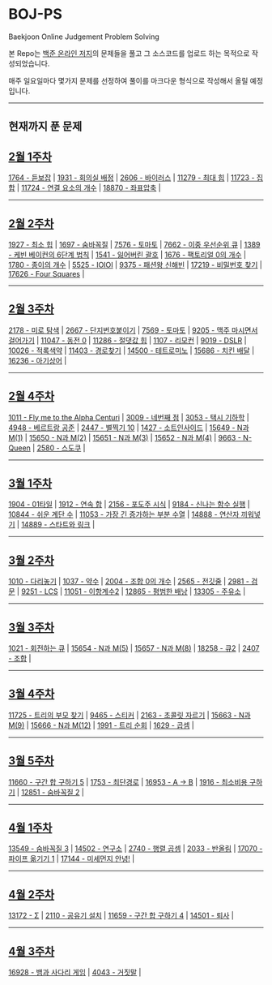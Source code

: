 # BOJ-PS
Baekjoon Online Judgement Problem Solving

본 Repo는 [백준 온라인 저지](https://acmcicpc.net, "Baekjoon Online Judge로 이동")의 문제들을 풀고 그 소스코드를 업로드 하는 목적으로 작성되었습니다.

매주 일요일마다 몇가지 문제를 선정하여 풀이를 마크다운 형식으로 작성해서 올릴 예정입니다.

---
## 현재까지 푼 문제

## [2월 1주차](https://github.com/Junhyung-Choi/BOJ-PS/blob/master/Feb/week_1/Feb1.md "2월 1주차")

[1764 - 듣보잡](https://github.com/Junhyung-Choi/BOJ-PS/blob/master/Feb/week_1/1764.py "1764 - 듣보잡") | 
[1931 - 회의실 배정](https://github.com/Junhyung-Choi/BOJ-PS/blob/master/Feb/week_1/1931.py "1931 - 회의실 배정") | 
[2606 - 바이러스](https://github.com/Junhyung-Choi/BOJ-PS/blob/master/Feb/week_1/2606.py "2606 - 바이러스") | 
[11279 - 최대 힙](https://github.com/Junhyung-Choi/BOJ-PS/blob/master/Feb/week_1/11279.py "11279 - 최대 힙") | 
[11723 - 집합](https://github.com/Junhyung-Choi/BOJ-PS/blob/master/Feb/week_1/11723.py "11723 - 집합") | 
[11724 - 연결 요소의 개수](https://github.com/Junhyung-Choi/BOJ-PS/blob/master/Feb/week_1/11724.py "11724 - 연결 요소의 개수") | 
[18870 - 좌표압축](https://github.com/Junhyung-Choi/BOJ-PS/blob/master/Feb/week_1/18870.py "18870 - 좌표압축") | 

---
## [2월 2주차](https://github.com/Junhyung-Choi/BOJ-PS/blob/master/Feb/week_2/Feb2.md "2월 2주차")

[1927 - 최소 힙](https://github.com/Junhyung-Choi/BOJ-PS/blob/master/Feb/week_2/1927.py "1927 - 최소 힙") | 
[1697 - 숨바꼭질](https://github.com/Junhyung-Choi/BOJ-PS/blob/master/Feb/week_2/1697.py "1697 - 숨바꼭질") | 
[7576 - 토마토](https://github.com/Junhyung-Choi/BOJ-PS/blob/master/Feb/week_2/7576.py "7576 - 토마토") | 
[7662 - 이중 우선순위 큐](https://github.com/Junhyung-Choi/BOJ-PS/blob/master/Feb/week_2/7662.py "7662 - 이중 우선순위 큐") | 
[1389 - 케빈 베이컨의 6단계 법칙](https://github.com/Junhyung-Choi/BOJ-PS/blob/master/Feb/week_2/1389.py "1389 - 케빈 베이컨의 6단계 법칙") | 
[1541 - 잃어버린 괄호](https://github.com/Junhyung-Choi/BOJ-PS/blob/master/Feb/week_2/1541.py "1541 - 잃어버린 괄호") | 
[1676 - 팩토리얼 0의 개수](https://github.com/Junhyung-Choi/BOJ-PS/blob/master/Feb/week_2/1676.py "1676 - 팩토리얼 0의 개수") | 
[1780 - 종이의 개수](https://github.com/Junhyung-Choi/BOJ-PS/blob/master/Feb/week_2/1780.py "1780 - 종이의 개수") | 
[5525 - IOIOI](https://github.com/Junhyung-Choi/BOJ-PS/blob/master/Feb/week_2/5525.py "5525 - IOIOI") | 
[9375 - 패션왕 신해빈](https://github.com/Junhyung-Choi/BOJ-PS/blob/master/Feb/week_2/9375.py "9375 - 패션왕 신해빈") | 
[17219 - 비밀번호 찾기](https://github.com/Junhyung-Choi/BOJ-PS/blob/master/Feb/week_2/17219.py "17219 - 비밀번호 찾기") | 
[17626 - Four Squares](https://github.com/Junhyung-Choi/BOJ-PS/blob/master/Feb/week_2/17626.py "17626 - Four Squares") |

---
## [2월 3주차](https://github.com/Junhyung-Choi/BOJ-PS/blob/master/Feb/week_3/Feb3.md "2월 3주차")

[2178 - 미로 탐색](https://github.com/Junhyung-Choi/BOJ-PS/blob/master/Feb/week_3/2178.py "2178 - 미로 탐색") | 
[2667 - 단지번호붙이기](https://github.com/Junhyung-Choi/BOJ-PS/blob/master/Feb/week_3/2667.py "2667 - 단지번호붙이기") | 
[7569 - 토마토](https://github.com/Junhyung-Choi/BOJ-PS/blob/master/Feb/week_3/7569.py "7569 - 토마토") | 
[9205 - 맥주 마시면서 걸어가기](https://github.com/Junhyung-Choi/BOJ-PS/blob/master/Feb/week_3/9205.py "9205 - 맥주 마시면서 걸어가기") | 
[11047 - 동전 0](https://github.com/Junhyung-Choi/BOJ-PS/blob/master/Feb/week_3/11047.py "11047 - 동전 0") | 
[11286 - 절댓값 힙](https://github.com/Junhyung-Choi/BOJ-PS/blob/master/Feb/week_3/11286.py "11286 - 절댓값 힙") | 
[1107 - 리모컨](https://github.com/Junhyung-Choi/BOJ-PS/blob/master/Feb/week_3/1107.py "1107 - 리모컨") | 
[9019 - DSLR](https://github.com/Junhyung-Choi/BOJ-PS/blob/master/Feb/week_3/9019.py "9019 - DSLR") | 
[10026 - 적록색약](https://github.com/Junhyung-Choi/BOJ-PS/blob/master/Feb/week_3/10026.py "100`26 - 적록색약") | 
[11403 - 경로찾기](https://github.com/Junhyung-Choi/BOJ-PS/blob/master/Feb/week_3/11403.py "11403 - 경로찾기") | 
[14500 - 테트로미노](https://github.com/Junhyung-Choi/BOJ-PS/blob/master/Feb/week_3/14500.py "14500 - 테트로미노") | 
[15686 - 치킨 배달](https://github.com/Junhyung-Choi/BOJ-PS/blob/master/Feb/week_3/15686.py "15686 - 치킨 배달") | 
[16236 - 아기상어](https://github.com/Junhyung-Choi/BOJ-PS/blob/master/Feb/week_3/16236.py "16236 - 아기상어") | 

---
## [2월 4주차](https://github.com/Junhyung-Choi/BOJ-PS/blob/master/Feb/week_4/Feb4.md "2월 4주차")

[1011 - Fly me to the Alpha Centuri](https://github.com/Junhyung-Choi/BOJ-PS/blob/master/Feb/week_4/1011.py "1011 - Fly me to the Alpha Centuri") | 
[3009 - 네번째 점](https://github.com/Junhyung-Choi/BOJ-PS/blob/master/Feb/week_4/3009.py "3009 - 네번째 점") | 
[3053 - 택시 기하학](https://github.com/Junhyung-Choi/BOJ-PS/blob/master/Feb/week_4/3053.py "3053 - 택시 기하학") | 
[4948 - 베르트랑 공준](https://github.com/Junhyung-Choi/BOJ-PS/blob/master/Feb/week_4/4948.py "4948 - 베르트랑 공준") | 
[2447 - 별찍기 10](https://github.com/Junhyung-Choi/BOJ-PS/blob/master/Feb/week_4/2447.py "2447 - 별찍기 10") | 
[1427 - 소트인사이드](https://github.com/Junhyung-Choi/BOJ-PS/blob/master/Feb/week_4/1427.py "1427 - 소트인사이드") | 
[15649 - N과 M(1)](https://github.com/Junhyung-Choi/BOJ-PS/blob/master/Feb/week_4/15649.py "15649 - N과 M(1)") | 
[15650 - N과 M(2)](https://github.com/Junhyung-Choi/BOJ-PS/blob/master/Feb/week_4/15650.py "15650 - N과 M(2)") | 
[15651 - N과 M(3)](https://github.com/Junhyung-Choi/BOJ-PS/blob/master/Feb/week_4/15651.py "15651 - N과 M(3)") | 
[15652 - N과 M(4)](https://github.com/Junhyung-Choi/BOJ-PS/blob/master/Feb/week_4/15652.py "15652 - N과 M(4)") | 
[9663 - N-Queen](https://github.com/Junhyung-Choi/BOJ-PS/blob/master/Feb/week_4/9663.py "9663 - N-Queen") | 
[2580 - 스도쿠](https://github.com/Junhyung-Choi/BOJ-PS/blob/master/Feb/week_4/2580.py "2580 - 스도쿠") | 

---
## [3월 1주차](https://github.com/Junhyung-Choi/BOJ-PS/blob/master/Mar/week_1/Mar1.md "3월 1주차")

[1904 - 01타일](https://github.com/Junhyung-Choi/BOJ-PS/blob/master/Mar/week_1/1904.py "1904 - 01타일") | 
[1912 - 연속 합](https://github.com/Junhyung-Choi/BOJ-PS/blob/master/Mar/week_1/1912.py "1912 - 연속 합") | 
[2156 - 포도주 시식](https://github.com/Junhyung-Choi/BOJ-PS/blob/master/Mar/week_1/2156.py "2156 - 포도주 시식") | 
[9184 - 신나는 함수 실행](https://github.com/Junhyung-Choi/BOJ-PS/blob/master/Mar/week_1/9184.py "9184 - 신나는 함수 실행") | 
[10844 - 쉬운 계단 수](https://github.com/Junhyung-Choi/BOJ-PS/blob/master/Mar/week_1/10844.py "10844 - 쉬운 계단 수") | 
[11053 - 가장 긴 증가하는 부분 수열](https://github.com/Junhyung-Choi/BOJ-PS/blob/master/Mar/week_1/11053.py "11053 - 가장 긴 증가하는 부분 수열") | 
[14888 - 연산자 끼워넣기](https://github.com/Junhyung-Choi/BOJ-PS/blob/master/Mar/week_1/14888.py "14888 - 연산자 끼워넣기") | 
[14889 - 스타트와 링크](https://github.com/Junhyung-Choi/BOJ-PS/blob/master/Mar/week_1/14889.py "14889 - 스타트와 링크") | 

---
## [3월 2주차](https://github.com/Junhyung-Choi/BOJ-PS/blob/master/Mar/week_2/Mar2.md "3월 2주차")

[1010 - 다리놓기](https://github.com/Junhyung-Choi/BOJ-PS/blob/master/Mar/week_2/1010.py "1010 - 다리놓기") | 
[1037 - 약수](https://github.com/Junhyung-Choi/BOJ-PS/blob/master/Mar/week_2/1037.py "1037 - 약수") | 
[2004 - 조합 0의 개수](https://github.com/Junhyung-Choi/BOJ-PS/blob/master/Mar/week_2/2004.py "2004 - 조합 0의 개수") | 
[2565 - 전깃줄](https://github.com/Junhyung-Choi/BOJ-PS/blob/master/Mar/week_2/2565.py "2565 - 전깃줄") | 
[2981 - 검문](https://github.com/Junhyung-Choi/BOJ-PS/blob/master/Mar/week_2/2981.py "2981 - 검문") | 
[9251 - LCS](https://github.com/Junhyung-Choi/BOJ-PS/blob/master/Mar/week_2/9251.py "9251 - LCS") | 
[11051 - 이항계수2](https://github.com/Junhyung-Choi/BOJ-PS/blob/master/Mar/week_2/11051.py "11051 - 이항계수2") | 
[12865 - 평범한 배낭](https://github.com/Junhyung-Choi/BOJ-PS/blob/master/Mar/week_2/12865.py "12865 - 평범한 배낭") | 
[13305 - 주유소](https://github.com/Junhyung-Choi/BOJ-PS/blob/master/Mar/week_2/13305.py "13305 - 주유소") | 

---
## [3월 3주차](https://github.com/Junhyung-Choi/BOJ-PS/blob/master/Mar/week_3/Mar3.md  "3월 3주차")

[1021 - 회전하는 큐](https://github.com/Junhyung-Choi/BOJ-PS/blob/master/Mar/week_3/1021.py "1021 - 회전하는 큐") | 
[15654 - N과 M(5)](https://github.com/Junhyung-Choi/BOJ-PS/blob/master/Mar/week_3/15654.py "15654 - N과 M(5)") | 
[15657 - N과 M(8)](https://github.com/Junhyung-Choi/BOJ-PS/blob/master/Mar/week_3/15657.py "15657 - N과 M(8)") | 
[18258 - 큐2](https://github.com/Junhyung-Choi/BOJ-PS/blob/master/Mar/week_3/18258.py "18258 - 큐2") | 
[2407 - 조합](https://github.com/Junhyung-Choi/BOJ-PS/blob/master/Mar/week_3/2407.py "2407 - 조합") | 

---
## [3월 4주차](https://github.com/Junhyung-Choi/BOJ-PS/blob/master/Mar/week_4/Mar4.md  "3월 4주차")

[11725 - 트리의 부모 찾기](https://github.com/Junhyung-Choi/BOJ-PS/blob/master/Mar/week_4/11725.py "11725 - 트리의 부모 찾기") | 
[9465 - 스티커](https://github.com/Junhyung-Choi/BOJ-PS/blob/master/Mar/week_4/9465.py "9465 - 스티커") | 
[2163 - 초콜릿 자르기](https://github.com/Junhyung-Choi/BOJ-PS/blob/master/Mar/week_4/2163.py "2163 - 초콜릿 자르기") | 
[15663 - N과 M(9)](https://github.com/Junhyung-Choi/BOJ-PS/blob/master/Mar/week_4/15663.py "15663 - N과 M(9)") | 
[15666 - N과 M(12)](https://github.com/Junhyung-Choi/BOJ-PS/blob/master/Mar/week_4/15666.py "15666 - N과 M(12)") | 
[1991 - 트리 순회](https://github.com/Junhyung-Choi/BOJ-PS/blob/master/Mar/week_4/1991.py "1991 - 트리 순회") | 
[1629 - 곱셈](https://github.com/Junhyung-Choi/BOJ-PS/blob/master/Mar/week_4/1629.py "1629 - 곱셈") | 

---
## [3월 5주차](https://github.com/Junhyung-Choi/BOJ-PS/blob/master/Mar/week_5/Mar5.md  "3월 5주차")

[11660 - 구간 합 구하기 5](https://github.com/Junhyung-Choi/BOJ-PS/blob/master/Mar/week_5/11660.py "11660 - 구간 합 구하기 5") | 
[1753 - 최단경로](https://github.com/Junhyung-Choi/BOJ-PS/blob/master/Mar/week_5/1753.py "1753 - 최단경로") | 
[16953 - A -> B](https://github.com/Junhyung-Choi/BOJ-PS/blob/master/Mar/week_5/16953.py "16953 - A -> B") | 
[1916 - 최소비용 구하기](https://github.com/Junhyung-Choi/BOJ-PS/blob/master/Mar/week_5/1916.py "1916 - 최소비용 구하기") | 
[12851 - 숨바꼭질 2](https://github.com/Junhyung-Choi/BOJ-PS/blob/master/Mar/week_5/12851.py "12851 - 숨바꼭질 2") | 

---
## [4월 1주차](https://github.com/Junhyung-Choi/BOJ-PS/blob/master/Apr/week_1/Apr1.md  "4월 1주차")

[13549 - 숨바꼭질 3](https://github.com/Junhyung-Choi/BOJ-PS/blob/master/Apr/week_1/13549.py "13549 - 숨바꼭질 3") | 
[14502 - 연구소](https://github.com/Junhyung-Choi/BOJ-PS/blob/master/Apr/week_1/14502.py "14502 - 연구소") | 
[2740 - 행렬 곱셈](https://github.com/Junhyung-Choi/BOJ-PS/blob/master/Apr/week_1/2740.py "2740 - 행렬 곱셈") | 
[2033 - 반올림](https://github.com/Junhyung-Choi/BOJ-PS/blob/master/Apr/week_1/2033.py "2033 - 반올림") | 
[17070 - 파이프 옮기기 1](https://github.com/Junhyung-Choi/BOJ-PS/blob/master/Apr/week_1/17070.py "17070 - 파이프 옮기기 1") | 
[17144 - 미세먼지 안녕!](https://github.com/Junhyung-Choi/BOJ-PS/blob/master/Apr/week_1/17144.py "17144 - 미세먼지 안녕!") | 

---
## [4월 2주차](https://github.com/Junhyung-Choi/BOJ-PS/blob/master/Apr/week_2/Apr2.md  "4월 2주차")

[13172 - Σ](https://github.com/Junhyung-Choi/BOJ-PS/blob/master/Apr/week_2/13172.py "13172 - Σ") | 
[2110 - 공유기 설치](https://github.com/Junhyung-Choi/BOJ-PS/blob/master/Apr/week_2/2110.py "2110 - 공유기 설치") | 
[11659 - 구간 합 구하기 4](https://github.com/Junhyung-Choi/BOJ-PS/blob/master/Apr/week_2/11659.py "11659 - 구간 합 구하기 4") | 
[14501 - 퇴사](https://github.com/Junhyung-Choi/BOJ-PS/blob/master/Apr/week_2/14501.py "14501 - 퇴사") | 

---
## [4월 3주차](https://github.com/Junhyung-Choi/BOJ-PS/blob/master/Apr/week_3/Apr3.md  "4월 3주차")

[16928 - 뱀과 사다리 게임](https://github.com/Junhyung-Choi/BOJ-PS/blob/master/Apr/week_3/16928.py "16928 - 뱀과 사다리 게임") | 
[4043 - 거짓말](https://github.com/Junhyung-Choi/BOJ-PS/blob/master/Apr/week_3/4043.py "4043 - 거짓말") | 

